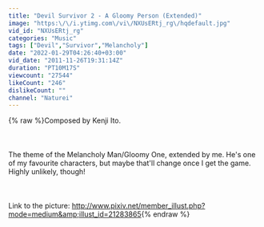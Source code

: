 ```yaml
---
title: "Devil Survivor 2 - A Gloomy Person (Extended)"
image: "https:\/\/i.ytimg.com\/vi\/NXUsERtj_rg\/hqdefault.jpg"
vid_id: "NXUsERtj_rg"
categories: "Music"
tags: ["Devil","Survivor","Melancholy"]
date: "2022-01-29T04:26:40+03:00"
vid_date: "2011-11-26T19:31:14Z"
duration: "PT10M17S"
viewcount: "27544"
likeCount: "246"
dislikeCount: ""
channel: "Naturei"
---
```

{% raw %}Composed by Kenji Ito.<br /><br /><br /><br />The theme of the Melancholy Man/Gloomy One, extended by me.  He's one of my favourite characters, but maybe that'll change once I get the game.  Highly unlikely, though!<br /><br /><br /><br />Link to the picture: <a rel="nofollow" target="blank" href="http://www.pixiv.net/member_illust.php?mode=medium&amp;illust_id=21283865">http://www.pixiv.net/member_illust.php?mode=medium&amp;illust_id=21283865</a>{% endraw %}
